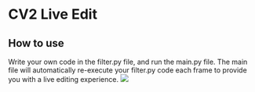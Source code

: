 # CV2 Live Edit

## How to use

Write your own code in the filter.py file, and run the main.py file.
The main file will automatically re-execute your filter.py code each
frame to provide you with a live editing experience.
![](https://cdn.discordapp.com/attachments/714042060885327892/879659939017142353/unknown.png)
